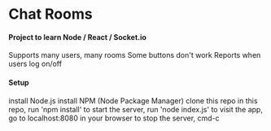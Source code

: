 <h1>Chat Rooms
<h4>Project to learn Node / React / Socket.io</h4>
Supports many users, many rooms
Some buttons don't work
Reports when users log on/off

<h4>Setup</h4>
install Node.js
install NPM (Node Package Manager)
clone this repo
in this repo, run 'npm install'
to start the server, run 'node index.js'
to visit the app, go to localhost:8080 in your browser
to stop the server, cmd-c
